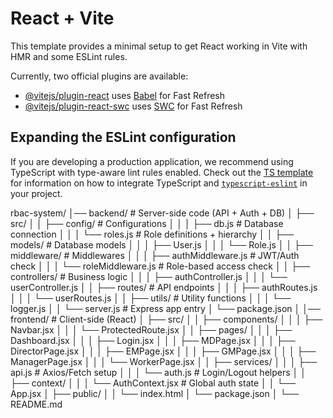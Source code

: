 # React + Vite

This template provides a minimal setup to get React working in Vite with HMR and some ESLint rules.

Currently, two official plugins are available:

- [@vitejs/plugin-react](https://github.com/vitejs/vite-plugin-react/blob/main/packages/plugin-react) uses [Babel](https://babeljs.io/) for Fast Refresh
- [@vitejs/plugin-react-swc](https://github.com/vitejs/vite-plugin-react/blob/main/packages/plugin-react-swc) uses [SWC](https://swc.rs/) for Fast Refresh

## Expanding the ESLint configuration

If you are developing a production application, we recommend using TypeScript with type-aware lint rules enabled. Check out the [TS template](https://github.com/vitejs/vite/tree/main/packages/create-vite/template-react-ts) for information on how to integrate TypeScript and [`typescript-eslint`](https://typescript-eslint.io) in your project.



rbac-system/
│── backend/                      # Server-side code (API + Auth + DB)
│   ├── src/
│   │   ├── config/               # Configurations
│   │   │   ├── db.js             # Database connection
│   │   │   └── roles.js          # Role definitions + hierarchy
│   │   ├── models/               # Database models
│   │   │   ├── User.js
│   │   │   └── Role.js
│   │   ├── middleware/           # Middlewares
│   │   │   ├── authMiddleware.js # JWT/Auth check
│   │   │   └── roleMiddleware.js # Role-based access check
│   │   ├── controllers/          # Business logic
│   │   │   ├── authController.js
│   │   │   └── userController.js
│   │   ├── routes/               # API endpoints
│   │   │   ├── authRoutes.js
│   │   │   └── userRoutes.js
│   │   ├── utils/                # Utility functions
│   │   │   └── logger.js
│   │   └── server.js             # Express app entry
│   └── package.json
│
│── frontend/                     # Client-side (React)
│   ├── src/
│   │   ├── components/
│   │   │   ├── Navbar.jsx
│   │   │   └── ProtectedRoute.jsx
│   │   ├── pages/
│   │   │   ├── Dashboard.jsx
│   │   │   ├── Login.jsx
│   │   │   ├── MDPage.jsx
│   │   │   ├── DirectorPage.jsx
│   │   │   ├── EMPage.jsx
│   │   │   ├── GMPage.jsx
│   │   │   ├── ManagerPage.jsx
│   │   │   └── WorkerPage.jsx
│   │   ├── services/
│   │   │   ├── api.js            # Axios/Fetch setup
│   │   │   └── auth.js           # Login/Logout helpers
│   │   ├── context/
│   │   │   └── AuthContext.jsx   # Global auth state
│   │   └── App.jsx
│   ├── public/
│   │   └── index.html
│   └── package.json
│
└── README.md

